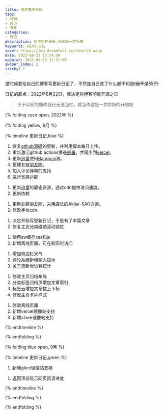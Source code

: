 ```yaml
---
title: 博客魔改日记
tags:
- HEXO
- 日记
- 博客
categories: 
- 日记
description: 我博客的更新,记录每一次折腾
keywords: HEXO,日记
cover: https://img.dreamfall.cn/cover/8.webp
date: 2022-08-22 17:54:00
updated: 2022-09-12 11:31:00
swiper_index: 2
sticky: 1
---
```


是时候要给自己的博客写更新日记了，不然连自己改了什么都不知道~~(我不是鸽子)~~

日记的起点：2022年8月22日，我决定将博客彻底开源之日

> 关于以前的魔改我已无法回忆，就当作这是一次崭新的开始吧

{% folding cyan open, 2022年 %}

{% folding yellow, 8月 %}

{% timeline 更新日记,blue %}

<!-- timeline 2022-08-19 -->

1. 恢复[github源码](https://github.com/meng-luo/Source-Blog/)的更新，并利用脚本每日上传。
2. 重新激活github actions推送[部署](https://github.com/meng-luo/meng-luo.github.io/)，并同步到[vercel](https://mengluo.vercel.app/)。
3. 更新[追番](https://blog.dreamfall.cn/bangumis/)使用[Bangumi](https://bgm.tv/)源。
4. 搭建友链[朋友圈](https://blog.dreamfall.cn/fcircle/)。
5. 加入评论弹幕的支持
6. 进行宽屏适配

<!-- endtimeline -->

<!-- timeline 2022-08-20 -->

1. 更新[追番](https://blog.dreamfall.cn/bangumis/)的静态资源，通过cdn加快访问速度。
2. 更新依赖

<!-- endtimeline -->

<!-- timeline 2022-08-21 -->

1. 更新友链[朋友圈](https://blog.dreamfall.cn/fcircle/)，采用店长的[Akilar-SAO](https://akilar.top/posts/62f13a97/)方案。
2. 修改字体cdn.

<!-- endtimeline -->

<!-- timeline 2022-08-22 -->

1. 决定开始写更新日记，于是有了本篇文章
2. 修复主页分类磁贴滚动错位

<!-- endtimeline -->

<!-- timeline 2022-08-23 -->

1. 使用sw缓存css和js
2. 新增离线页面，可在断网时访问

<!-- endtimeline -->

<!-- timeline 2022-08-25 -->

1. 增加侧边栏天气
2. 评论系统新增输入提示
3. [关于页](https://blog.dreamfall.cn/about/)新增访客统计

<!-- endtimeline -->

<!-- timeline 2022-08-26 -->

1. 修改主页归档布局
2. 分类标签归档页增加文章索引
3. 标签云增加文章数上下标
4. 修改主页卡片样式

<!-- endtimeline -->

<!-- timeline 2022-08-29 -->

1. 修改离线页面
2. 新增vercel镜像站支持
3. 新增azure镜像站支持

<!-- endtimeline -->

{% endtimeline %}

{% endfolding %}

{% folding blue open, 9月 %}

{% timeline 更新日记,green %}

<!-- timeline 2022-09-09 -->

1. 新增gitee镜像站支持

<!-- endtimeline -->

<!-- timeline 2022-09-12 -->

1. 返回顶部显示网页阅读进度

<!-- endtimeline -->

{% endtimeline %}

{% endfolding %}

{% endfolding %}